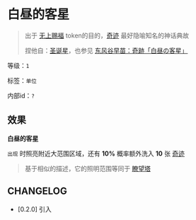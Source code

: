 # 白昼的客星

> 出于 [无上赐福](无上赐福.md) token的目的，[奇迹](../卡牌组/奇迹.md) 最好隐喻知名的神话典故
> 
> 捏他自：[圣诞星](https://zh.wikipedia.org/zh-hans/%E6%89%80%E5%A4%9A%E7%91%AA%E8%88%87%E8%9B%BE%E6%91%A9%E6%8B%89)，也参见 [东风谷早苗：奇跡「白昼の客星」](https://thwiki.cc/%E7%99%BD%E6%98%BC%E7%9A%84%E5%AE%A2%E6%98%9F/%E5%88%86%E6%9E%90%E4%B8%8E%E8%80%83%E6%8D%AE)

等级：`1`

标签：`单位`

内部id：`?`

## 效果

**白昼的客星**

`出现` 时照亮附近大范围区域，还有 **10%** 概率额外洗入 **10** 张 [奇迹](../卡牌组/奇迹.md)

> 基于相似的描述，它的照明范围等同于 [瞭望塔](瞭望塔.md)

## CHANGELOG

- [0.2.0] 引入
